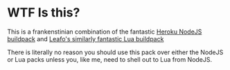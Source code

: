 WTF Is this?
============

This is a frankenstinian combination of the fantastic [Heroku NodeJS buildpack](https://github.com/heroku/heroku-buildpack-nodejs)
and [Leafo's similarly fantastic Lua buildpack](https://github.com/leafo/heroku-buildpack-lua)

There is literally no reason you should use this pack over either the NodeJS
or Lua packs unless you, like me, need to shell out to Lua from NodeJS.
